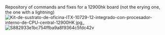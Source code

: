 Repository of commands and fixes for a 12900hk board (not the erying one, the one with a lightning)
![Kit-de-sustrato-de-oficina-ITX-10729-12-integrado-con-procesador-interno-de-CPU-central-12900HK jpg_](https://github.com/systemerror-codenotfound/12900HK-ITx-board/assets/24920928/024b2335-0980-4afe-b1a7-1bb9eb5baded)
![S882933e1bc754ffba9a8f9364c5fdc42v](https://github.com/systemerror-codenotfound/12900HK-ITx-board/assets/24920928/b881617a-7ec5-4295-944f-185b7b8069a6)
